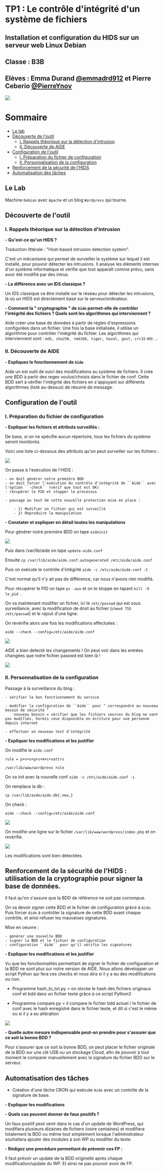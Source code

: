 # TP1 : Le contrôle d'intégrité d'un système de fichiers
## Installation et configuration du HIDS sur un serveur web Linux Debian

## Classe : B3B
## Elèves : Emma Durand **[@emmadrd912](https://github.com/emmadrd912)** et Pierre Ceberio **[@PierreYnov](https://github.com/PierreYnov)** 

![](https://1.bp.blogspot.com/-w9niJ04eymc/UcwSC3wVmeI/AAAAAAAADfI/f_io0yqor9Y/s1600/aide_logo.gif)

# Sommaire 

- [Le lab](#le-lab)
- [Découverte de l'outil](#d%C3%A9couverte-de-loutil)
    - [I. Rappels théorique sur la détection d'intrusion](#i-rappels-th%C3%A9orique-sur-la-d%C3%A9tection-dintrusion)
    - [II. Découverte de AIDE](#ii-d%C3%A9couverte-de-aide)
- [Configuration de l'outil](#configuration-de-loutil)
    - [I. Préparation du fichier de configuration](#i-pr%C3%A9paration-du-fichier-de-configuration)
    - [II. Personnalisation de la configuration](#ii-personnalisation-de-la-configuration)
- [Renforcement de la sécurité de l'HIDS](#renforcement-de-la-s%C3%A9curit%C3%A9-de-lhids--utilisation-de-la-cryptographie-pour-signer-la-base-de-donn%C3%A9es)
- [Automatisation des tâches](#automatisation-des-t%C3%A2ches)


## Le Lab 

Machine ``Debian`` avec ``Apache`` et un blog ``Wordpress`` qui tourne.

## Découverte de l'outil

### I. Rappels théorique sur la détection d'intrusion 

**- Qu'est-ce qu'un HIDS ?**

Traduction littérale : "Host-based intrusion detection system".

C'est un mécanisme qui permet de surveiller le système sur lequel il est installé, pour pouvoir détecter les intrusions. Il analyse les éléments internes d'un système informatique et vérifie que tout apparaît comme prévu, sans avoir été modifié par des intrus.


**- La différence avec un IDS classique ?**

Un IDS classique va être installé sur le réseau pour détecter les intrusions, là où un HIDS est directement basé sur le serveur/ordinateur.

**- Comment la " cryptographie " de ``Aide`` permet-elle de contrôler l'intégrité des fichiers ? Quels sont les algorithmes qui interviennent ?**

Aide créer une base de données à partir de règles d'expressions configurées dans un fichier. Une fois la base initialisée, il utilise un algorithme pour contrôler l'intégrité du fichier. 
Les algorithmes qui interviennent sont : ``md5, sha256, rmd160, tiger, haval, gost, crc32`` etc ...

### II. Découverte de AIDE 

**- Expliquez le fonctionnement de ``Aide``**

Aide un est outil de suivi des modifications au système de fichiers. Il crée une BDD à partir des regex voulus/choisis dans le fichier de conf. Cette BDD sert à vérifier l'intégrité des fichiers en s'appuyant sur différents algorithmes (listé au-dessus) de résumé de message.

## Configuration de l'outil

### I. Préparation du fichier de configuration 

**- Expliquer les fichiers et attributs surveillés :**

De base, si on ne spécifie aucun répertoire, tous les fichiers du système seront monitorés.

Voici une liste ci-dessous des attributs qu'on peut surveiller sur les fichiers :

![](https://i.gyazo.com/b4e6072451314448f0dec0a6e7d7ed8f.png)


On passe à l'exécution de l'HIDS :

    - on doit générer notre première BDD
    - on doit forcer l'exécution du contrôle d'intégrité de ``Aide`` avec l'option ``-check`` (vérif que tout est OK)
    - récupérer le PID et stopper le processus

    - passage au test de cette nouvelle protection mise en place :

        - 1) Modifier un fichier qui est surveillé
        - 2) Reproduire la manipulation 

**- Constater et expliquer en détail toutes les manipulations**

Pour générer notre première BDD on tape ``aideinit``

![](img/aideinit.png)

Puis dans /var/lib/aide on tape ``update-aide.conf``

Ensuite ``cp /var/lib/aide/aide.conf.autogenerated /etc/aide/aide.conf``

Puis on exécute le contrôle d'intégrité ``aide -c /etc/aide/aide.conf -C``


C'est normal qu'il n'y ait pas de différence, car nous n'avons rien modifié.

Pour récupérer le PID on tape ``ps -aux`` et on le stoppe en tapant ``kill -9 le_pid ``.

On va maintenant modifier un fichier, ici le ``/etc/passwd`` qui est sous surveillance, avec la modification de droit au fichier (``chmod 755 /etc/passwd``) et le rajout d'une ligne.

On revérifie alors une fois les modifications effectuées :

``aide --check --config=/etc/aide/aide.conf``

![](img/aidecheckchange.png)

AIDE a bien detecté les changements ! On peut voir dans les entrées changées que notre fichier passwd est bien là !

![](img/etc_passwd.png)

### II. Personnalisation de la configuration 

Passage à la surveillance du blog :

    - vérifier le bon fonctionnement du service 

    - modifier la configuration de ``Aide`` pour " correspondre au nouveau besoin de sécurité " 
        nouveau besoin = vérifier que les fichiers sources du blog ne sont pas modifiés, hormis ceux disponible en écriture pour une personne depuis internet

    - effectuer un nouveau test d'intégrité

**- Expliquer les modifications et les justifier**

On modifie le ``aide.conf``

    rule = p+n+u+g+s+m+c+xattrs

    /var/lib/www/wordpress rule

On va init avec la nouvelle conf ``aide -c /etc/aide/aide.conf -i``

On remplace la db :

``cp /var/lib/aide/aide.db{.new,}``

On check : 

``aide --check --config=/etc/aide/aide.conf``

![](img/check_wp.png)

On modifie une ligne sur le fichier ``/var/lib/www/wordpress/index.php`` et on revérifie.

![](img/second_check.png) 

Les modifications sont bien détectées.

##  Renforcement de la sécurité de l'HIDS : utilisation de la cryptographie pour signer la base de données.

Il faut qu'on s'assure que la BDD de référence ne soit pas corrompue.

On va devoir signer cette BDD et le fichier de configuration grâce à ``Aide``. Puis forcer ``Aide`` à contrôler la signature de cette BDD avant chaque contrôle, et ainsi refuser les mauvaises signatures.

Mise en oeuvre :

    - générer une nouvelle BDD
    - signer la BDD et le fichier de configuration
    - configuration ``Aide`` pour qu'il vérifie les signatures

**- Expliquer les modifications et les justifier**

Vu que les fonctionnalités permettant de signer le fichier de configuration et la BDD ne sont plus sur notre version de AIDE. Nous allons développer un script Python qui fera ces checks et nous dira si il y a eu des modifications ou non.


- Programme hash_to_txt.py = on stocke le hash des fichiers originaux conf et bdd dans un fichier texte grâce à ce script Python3

- Programme compare.py = il compare le fichier bdd actuel / le fichier de conf avec le hash enregistré dans le fichier texte, et dit si c'est le même ou si il y a eu altération

![](img/hash.png)

**- Quelle autre mesure indispensable peut-on prendre pour s'assurer que ce soit la bonne BDD ?**

Pour s'assurer que ce soit la bonne BDD, on peut placer le fichier originale de la BDD sur une clé USB ou un stockage Cloud, afin de pouvoir à tout moment le comparer manuellement avec la signature du fichier BDD sur le serveur.

## Automatisation des tâches 

- Création d'une tâche CRON qui exécute ``Aide`` avec un contrôle de la signature de base.

**- Expliquer les modifications**

**- Quels cas peuvent donner de faux positifs ?**

Un faux positif peut venir dans le cas d'un update de WordPress, qui modifiera plusieurs dizaines de fichiers (voire centaines) et modifiera totalement la BDD ou même tout simplement lorsque l'administrateur souhaitera ajouter des modules à son WP ou modifier du texte.

**- Rédigez une procédure permettant de prévenir ces FP :**

Il faut prévoir un update de la BDD originelle après chaque modification/update du WP. Et ainsi ne pas pouvoir avoir de FP.